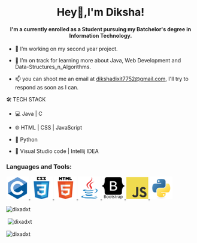 #
<h1 align="center">Hey👋,I'm Diksha!</h1>
<h4 align="center">I'm a currently enrolled as a Student pursuing my Batchelor's degree in Information Technology.</h4>


- 🔭 I’m working on my second year project.

- 🌱 I’m on track for learning more about Java, Web Development and Data-Structures_n_Algorithms. 

- 📫 you can shoot me an email at dikshadixit7752@gmail.com, I'll try to respond as soon as I can.





    
🛠 TECH STACK
                                                                                   
- 💻   Java | C

- 🌐   HTML | CSS | JavaScript

- 🐍   Python

- 🔧   Visual Studio code | Intellij IDEA 


                                                                                    
<h3 align="left">Languages and Tools:</h3>
<p align="left"><a href="https://www.cprogramming.com/" target="_blank" rel="noreferrer"> <img src="https://raw.githubusercontent.com/devicons/devicon/master/icons/c/c-original.svg" alt="c" width="60" height="60"/> </a> <a href="https://www.w3schools.com/css/" target="_blank" rel="noreferrer"> <img src="https://raw.githubusercontent.com/devicons/devicon/master/icons/css3/css3-original-wordmark.svg" alt="css3" width="60" height="60"/> </a> <a href="https://www.w3.org/html/" target="_blank" rel="noreferrer"> <img src="https://raw.githubusercontent.com/devicons/devicon/master/icons/html5/html5-original-wordmark.svg" alt="html5" width="60" height="60"/> </a> <a href="https://www.java.com" target="_blank" rel="noreferrer"> <img src="https://raw.githubusercontent.com/devicons/devicon/master/icons/java/java-original.svg" alt="java" width="60" height="60"/> </a><a href="https://getbootstrap.com" target="_blank" rel="noreferrer"> <img src="https://raw.githubusercontent.com/devicons/devicon/master/icons/bootstrap/bootstrap-plain-wordmark.svg" alt="bootstrap" width="60" height="60"/> </a> <a href="https://developer.mozilla.org/en-US/docs/Web/JavaScript" target="_blank" rel="noreferrer"> <img src="https://raw.githubusercontent.com/devicons/devicon/master/icons/javascript/javascript-original.svg" alt="javascript" width="60" height="60"/> </a> <a href="https://www.python.org" target="_blank" rel="noreferrer"> <img src="https://raw.githubusercontent.com/devicons/devicon/master/icons/python/python-original.svg" alt="python" width="60" height="60"/> </a> </p>

<p><img align="center" src="https://github-readme-stats.vercel.app/api/top-langs?username=dixadxt&layout=compact" alt="dixadxt" /></p>


<p>&nbsp;<img align="center" src="https://github-readme-stats.vercel.app/api?username=dixadxt&show_icons=true&locale=en" alt="dixadxt" /></p>

<p><img align="center" src="https://github-readme-streak-stats.herokuapp.com/?user=dixadxt&" alt="dixadxt" /></p>
